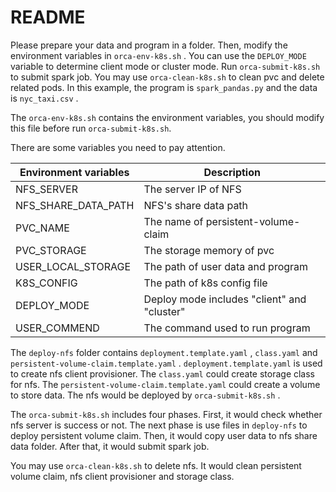 # README

Please prepare your data and program in a folder. Then, modify the environment variables in `orca-env-k8s.sh` . You can use the `DEPLOY_MODE` variable to determine  client mode or cluster mode.  Run `orca-submit-k8s.sh` to submit spark job. You may use `orca-clean-k8s.sh` to clean  pvc and delete related pods.  In this example, the program is  `spark_pandas.py` and the data is `nyc_taxi.csv` .



The `orca-env-k8s.sh` contains the environment variables, you should modify this file before run `orca-submit-k8s.sh`. 

There are some variables you need to pay attention.

| Environment variables | Description                                 |
| --------------------- | ------------------------------------------- |
| NFS_SERVER            | The server IP of NFS                        |
| NFS_SHARE_DATA_PATH   | NFS's share data path                       |
| PVC_NAME              | The name of persistent-volume-claim         |
| PVC_STORAGE           | The storage memory of pvc                   |
| USER_LOCAL_STORAGE    | The path of user data and program           |
| K8S_CONFIG            | The path of k8s config file                 |
| DEPLOY_MODE           | Deploy mode includes "client" and "cluster" |
| USER_COMMEND          | The command used to run program             |

The `deploy-nfs` folder contains `deployment.template.yaml` , `class.yaml`  and `persistent-volume-claim.template.yaml` . `deployment.template.yaml` is used to create nfs client provisioner. The `class.yaml` could create storage class for nfs. The `persistent-volume-claim.template.yaml` could create a volume to store data. The nfs would be deployed by `orca-submit-k8s.sh` .



The `orca-submit-k8s.sh` includes four phases. First, it would check whether nfs server is success or not. The next phase is use files in `deploy-nfs` to deploy persistent volume claim. Then, it would copy user data to nfs share data folder. After that, it would submit spark job.



You may use `orca-clean-k8s.sh` to delete nfs. It would clean persistent volume claim, nfs client provisioner and storage class. 

